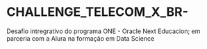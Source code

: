 # CHALLENGE_TELECOM_X_BR-
Desafio intregrativo do programa ONE - Oracle Next Educacion; em parceria com a Alura na formação em Data Science
